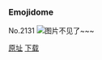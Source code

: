 ### Emojidome
No.2131
![图片不见了~~~](https://imgs.xkcd.com/comics/emojidome.png)

[原址](https://xkcd.com//2131) [下载](https://imgs.xkcd.com/comics/emojidome.png)


